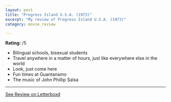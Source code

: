 ```yaml
---
layout: post
title: "Progress Island U.S.A. (1973)"
excerpt: "My review of Progress Island U.S.A. (1973)"
category: movie_review

---
```


**Rating:** /5

* Bilingual schools, bisexual students
* Travel anywhere in a matter of hours, just like everywhere else in the world
* Look, just come here
* Fun times at Guantanamo
* The music of John Phillip Salsa

<hr>

[See Review on Letterboxd](https://boxd.it/5yjCNJ)
